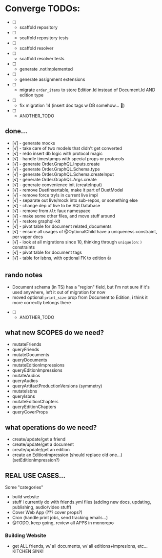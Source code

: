 # Converge TODOs:

- [ ] - scaffold repository
- [ ] - scaffold repository tests
- [ ] - scaffold resolver
- [ ] - scaffold resolver tests
- [ ] - generate .notImplemented
- [ ] - generate assignment extensions
- [ ] - migrate `order_items` to store Edition.Id instead of Document.Id AND edition type
- [ ] - fix migration 14 (insert doc tags w DB somehow... 🤔)

- [ ] - ANOTHER_TODO

## done...

- [√] - generate mocks
- [√] - take care of two models that didn't get converted
- [√] - redo insert db logic with protocol magic
- [√] - handle timestamps with special props or protocols
- [√] - generate Order.GraphQL.Inputs.create
- [√] - generate Order.GraphQL.Schema.type
- [√] - generate Order.GraphQL.Schema.createInput
- [√] - generate Order.GraphQL.Args.create
- [√] - generate convenience init (createInput)
- [√] - remove DuetInsertable, make it part of DuetModel
- [√] - remove force try!s in current live impl
- [√] - separate out live/mock into sub-repos, or something else
- [√] - change dep of live to be SQLDatabase
- [√] - remove from `Alt` faux namespace
- [√] - make some other files, and move stuff around
- [√] - restore graphql-kit
- [√] - pivot table for document related_documents
- [√] - ensure all usages of @OptionalChild have a uniqueness constraint, per vapor docs
- [√] - look at all migrations since 10, thinking through `unique(on:)` constraints
- [√] - pivot table for document tags
- [√] - table for isbns, with optional FK to edition 👍

## rando notes

- Document schema (in TS) has a "region" field, but I'm not sure if it's used anywhere,
  left it out of migration for now
- moved optional `print_size` prop from Document to Edition, i think it more correctly
  belongs there

- [ ] - ANOTHER_TODO

## what new SCOPES do we need?

- mutateFriends
- queryFriends
- mutateDocuments
- queryDocuments
- mutateEditionImpressions
- queryEditionImpressions
- mutateAudios
- queryAudios
- queryArtifactProductionVersions (symmetry)
- mutateIsbns
- queryIsbns
- mutateEditionChapters
- queryEditionChapters
- queryCoverProps

## what operations do we need?

- create/update/get a friend
- create/update/get a document
- create/update/get an edition
- create an EditionImpression (should replace old one...) (setEditionImpression?)

## REAL USE CASES...

Some "categories"

- build website
- stuff i currently do with friends.yml files (adding new docs, updating, publishing,
  audio/video stuff)
- Cover Web App (??? cover props?)
- Cron (handle print jobs, send tracking emails...)
- @TODO, keep going, review all APPS in monorepo

### Building Website

- get ALL friends, w/ all documents, w/ all editions+impresions, etc... KITCHEN SINK!
